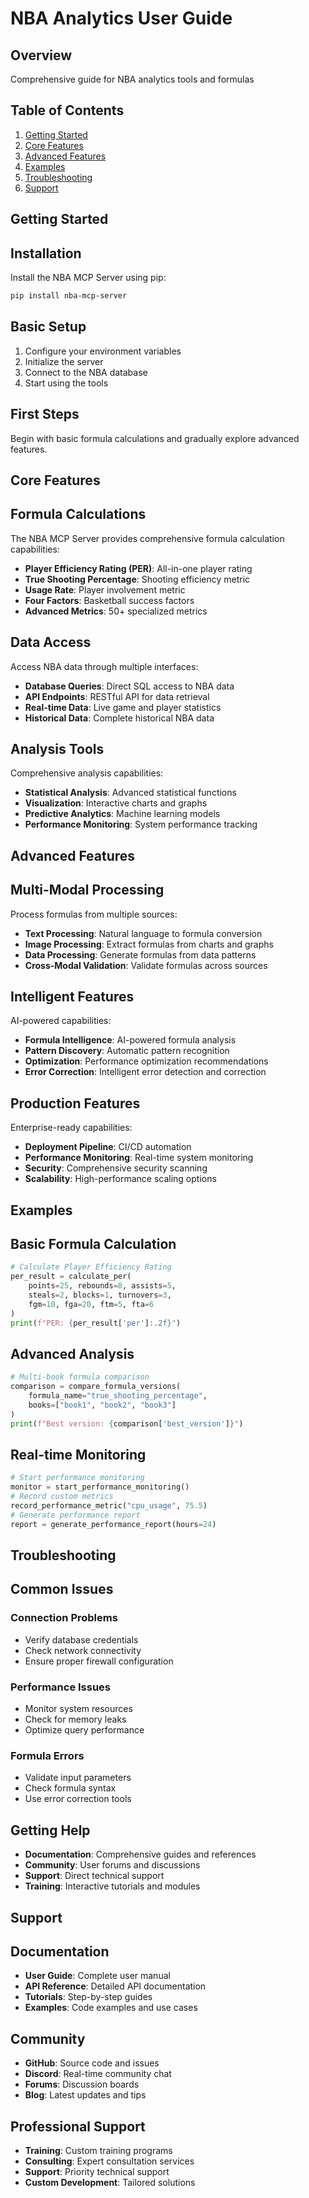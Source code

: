 # NBA Analytics User Guide

## Overview
Comprehensive guide for NBA analytics tools and formulas

## Table of Contents
1. [Getting Started](#getting-started)
2. [Core Features](#core-features)
3. [Advanced Features](#advanced-features)
4. [Examples](#examples)
5. [Troubleshooting](#troubleshooting)
6. [Support](#support)

## Getting Started
## Installation

Install the NBA MCP Server using pip:

```bash
pip install nba-mcp-server
```

## Basic Setup

1. Configure your environment variables
2. Initialize the server
3. Connect to the NBA database
4. Start using the tools

## First Steps

Begin with basic formula calculations and gradually explore advanced features.

## Core Features
## Formula Calculations

The NBA MCP Server provides comprehensive formula calculation capabilities:

- **Player Efficiency Rating (PER)**: All-in-one player rating
- **True Shooting Percentage**: Shooting efficiency metric
- **Usage Rate**: Player involvement metric
- **Four Factors**: Basketball success factors
- **Advanced Metrics**: 50+ specialized metrics

## Data Access

Access NBA data through multiple interfaces:

- **Database Queries**: Direct SQL access to NBA data
- **API Endpoints**: RESTful API for data retrieval
- **Real-time Data**: Live game and player statistics
- **Historical Data**: Complete historical NBA data

## Analysis Tools

Comprehensive analysis capabilities:

- **Statistical Analysis**: Advanced statistical functions
- **Visualization**: Interactive charts and graphs
- **Predictive Analytics**: Machine learning models
- **Performance Monitoring**: System performance tracking

## Advanced Features
## Multi-Modal Processing

Process formulas from multiple sources:

- **Text Processing**: Natural language to formula conversion
- **Image Processing**: Extract formulas from charts and graphs
- **Data Processing**: Generate formulas from data patterns
- **Cross-Modal Validation**: Validate formulas across sources

## Intelligent Features

AI-powered capabilities:

- **Formula Intelligence**: AI-powered formula analysis
- **Pattern Discovery**: Automatic pattern recognition
- **Optimization**: Performance optimization recommendations
- **Error Correction**: Intelligent error detection and correction

## Production Features

Enterprise-ready capabilities:

- **Deployment Pipeline**: CI/CD automation
- **Performance Monitoring**: Real-time system monitoring
- **Security**: Comprehensive security scanning
- **Scalability**: High-performance scaling options

## Examples
## Basic Formula Calculation

```python
# Calculate Player Efficiency Rating
per_result = calculate_per(
    points=25, rebounds=8, assists=5,
    steals=2, blocks=1, turnovers=3,
    fgm=10, fga=20, ftm=5, fta=6
)
print(f"PER: {per_result['per']:.2f}")
```

## Advanced Analysis

```python
# Multi-book formula comparison
comparison = compare_formula_versions(
    formula_name="true_shooting_percentage",
    books=["book1", "book2", "book3"]
)
print(f"Best version: {comparison['best_version']}")
```

## Real-time Monitoring

```python
# Start performance monitoring
monitor = start_performance_monitoring()
# Record custom metrics
record_performance_metric("cpu_usage", 75.5)
# Generate performance report
report = generate_performance_report(hours=24)
```

## Troubleshooting
## Common Issues

### Connection Problems
- Verify database credentials
- Check network connectivity
- Ensure proper firewall configuration

### Performance Issues
- Monitor system resources
- Check for memory leaks
- Optimize query performance

### Formula Errors
- Validate input parameters
- Check formula syntax
- Use error correction tools

## Getting Help

- **Documentation**: Comprehensive guides and references
- **Community**: User forums and discussions
- **Support**: Direct technical support
- **Training**: Interactive tutorials and modules

## Support
## Documentation

- **User Guide**: Complete user manual
- **API Reference**: Detailed API documentation
- **Tutorials**: Step-by-step guides
- **Examples**: Code examples and use cases

## Community

- **GitHub**: Source code and issues
- **Discord**: Real-time community chat
- **Forums**: Discussion boards
- **Blog**: Latest updates and tips

## Professional Support

- **Training**: Custom training programs
- **Consulting**: Expert consultation services
- **Support**: Priority technical support
- **Custom Development**: Tailored solutions
